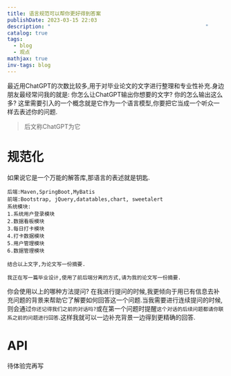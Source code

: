 ```yaml
---
title: 语言规范可以帮你更好得到答案
publishDate: 2023-03-15 22:03
description: "                                                  "
catalog: true
tags:
  - blog
  - 观点
mathjax: true
inv-tags: blog
---
```


最近用ChatGPT的次数比较多,用于对毕业论文的文字进行整理和专业性补充.身边朋友最经常问我的就是:
你怎么让ChatGPT输出你想要的文字?
你的怎么输出这么多?
这里需要引入的一个概念就是它作为一个语言模型,你要把它当成一个听众一样去表述你的问题.
> 后文称ChatGPT为它

# 规范化
如果说它是一个万能的解答库,那语言的表述就是钥匙.
```
后端:Maven,SpringBoot,MyBatis 
前端:Bootstrap, jQuery,datatables,chart, sweetalert 
系统模块: 
1.系统用户登录模块 
2.数据看板模块 
3.每日打卡模块 
4.打卡数据模块 
5.用户管理模块 
6.数据管理模块

结合以上文字,为论文写一份摘要.
```

```
我正在写一篇毕业设计,使用了前后端分离的方式,请为我的论文写一份摘要.
```
你会使用以上的哪种方法提问?
在我进行提问的时候,我更倾向于用已有信息去补充问题的背景来帮助它了解要如何回答这一个问题.当我需要进行连续提问的时候,则会通过`你还记得我们之前的对话吗?`或在第一个问题时提醒`这个对话的后续问题都请你联系之前的问题进行回答`.这样我就可以一边补充背景一边得到更精确的回答.
# API
待体验完再写
